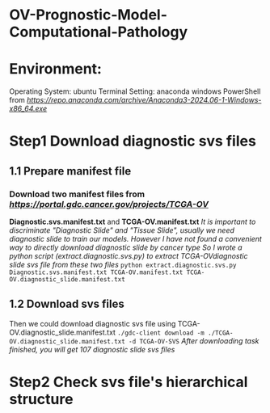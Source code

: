# OV-Prognostic-Model-Computational-Pathology
# Environment:
Operating System: ubuntu
Terminal Setting: anaconda windows PowerShell from *https://repo.anaconda.com/archive/Anaconda3-2024.06-1-Windows-x86_64.exe*
# Step1 Download diagnostic svs files
## 1.1 Prepare manifest file
### Download two manifest files from *https://portal.gdc.cancer.gov/projects/TCGA-OV*
**Diagnostic.svs.manifest.txt** and **TCGA-OV.manifest.txt**
*It is important to discriminate "Diagnostic Slide" and "Tissue Slide", usually we need diagnostic slide to train our models.*
*However I have not found a convenient way to directly download diagnostic slide by cancer type*
*So I wrote a python script (extract.diagnostic.svs.py) to extract TCGA-OVdiagnostic slide svs file from these two files*
`python extract.diagnostic.svs.py Diagnostic.svs.manifest.txt TCGA-OV.manifest.txt TCGA-OV.diagnostic_slide.manifest.txt`
## 1.2 Download svs files
Then we could download diagnostic svs file using TCGA-OV.diagnostic_slide.manifest.txt
`./gdc-client download -m ./TCGA-OV.diagnostic_slide.manifest.txt -d TCGA-OV-SVS`
*After downloading task finished, you will get 107 diagnostic slide svs files*
# Step2 Check svs file's hierarchical structure
